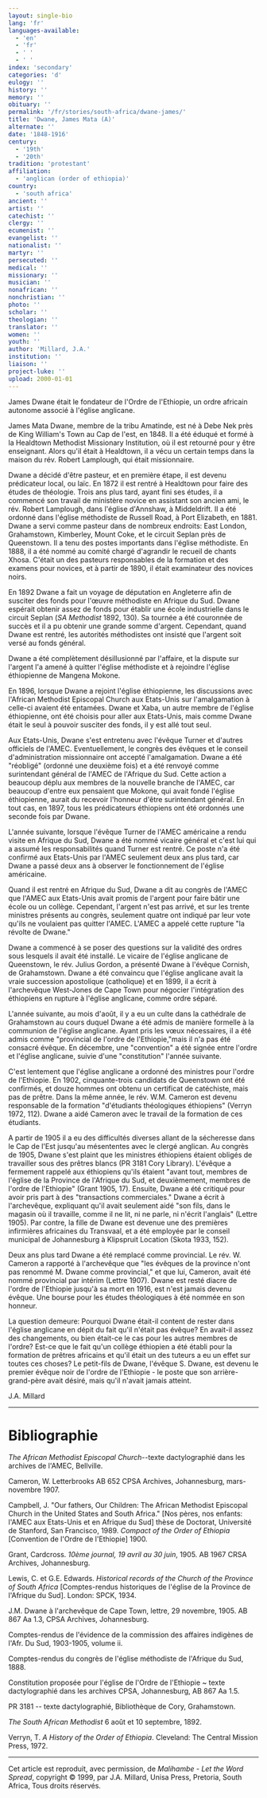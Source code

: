 ```yaml
---
layout: single-bio
lang: 'fr'
languages-available:
  - 'en'
  - 'fr'
  - ' '
  - ' '
index: 'secondary'
categories: 'd'
eulogy: ''
history: ''
memory: ''
obituary: ''
permalink: '/fr/stories/south-africa/dwane-james/'
title: 'Dwane, James Mata (A)'
alternate: ''
date: '1848-1916'
century:
  - '19th'
  - '20th'
tradition: 'protestant'
affiliation:
  - 'anglican (order of ethiopia)'
country:
  - 'south africa'
ancient: ''
artist: ''
catechist: ''
clergy: ''
ecumenist: ''
evangelist: ''
nationalist: ''
martyr: ''
persecuted: ''
medical: ''
missionary: ''
musician: ''
nonafrican: ''
nonchristian: ''
photo: ''
scholar: ''
theologian: ''
translator: ''
women: ''
youth: ''
author: 'Millard, J.A.'
institution: ''
liaison: ''
project-luke: ''
upload: 2000-01-01
---
```



James Dwane était le fondateur de l'Ordre de l'Ethiopie, un ordre africain autonome associé à l'église anglicane.

James Mata Dwane, membre de la tribu Amatinde, est né à Debe Nek près de King William's Town au Cap de l'est, en 1848. Il a été éduqué et formé à la Healdtown Methodist Missionary Institution, où il est retourné pour y être enseignant. Alors qu'il était à Healdtown, il a vécu un certain temps dans la maison du rév. Robert Lamplough, qui était missionnaire.

Dwane a décidé d'être pasteur, et en première étape, il est devenu prédicateur local, ou laïc. En 1872 il est rentré à Healdtown pour faire des études de théologie. Trois ans plus tard, ayant fini ses études, il a commencé son travail de ministère novice en assistant son ancien ami, le rév. Robert Lamplough, dans l'église d'Annshaw, à Middeldrift. Il a été ordonné dans l'église méthodiste de Russell Road, à Port Elizabeth, en 1881. Dwane a servi comme pasteur dans de nombreux endroits: East London, Grahamstown, Kimberley, Mount Coke, et le circuit Seplan près de Queenstown. Il a tenu des postes importants dans l'église méthodiste. En 1888, il a été nommé au comité chargé d'agrandir le recueil de chants Xhosa. C'était un des pasteurs responsables de la formation et des examens pour novices, et à partir de 1890, il était examinateur des novices noirs.

En 1892 Dwane a fait un voyage de députation en Angleterre afin de susciter des fonds pour l'œuvre méthodiste en Afrique du Sud. Dwane espérait obtenir assez de fonds pour établir une école industrielle dans le circuit Seplan (*SA Methodist* 1892, 130). Sa tournée a été couronnée de succès et il a pu obtenir une grande somme d'argent. Cependant, quand Dwane est rentré, les autorités méthodistes ont insisté que l'argent soit versé au fonds général.

Dwane a été complètement désillusionné par l'affaire, et la dispute sur l'argent l'a amené à quitter l'église méthodiste et à rejoindre l'église éthiopienne de Mangena Mokone.

En 1896, lorsque Dwane a rejoint l'église éthiopienne, les discussions avec l'African Methodist Episcopal Church aux Etats-Unis sur l'amalgamation à celle-ci avaient été entamées. Dwane et Xaba, un autre membre de l'église éthiopienne, ont été choisis pour aller aux Etats-Unis, mais comme Dwane était le seul à pouvoir susciter des fonds, il y est allé tout seul.

Aux Etats-Unis, Dwane s'est entretenu avec l'évêque Turner et d'autres officiels de l'AMEC. Eventuellement, le congrès des évêques et le conseil d'administration missionnaire ont accepté l'amalgamation. Dwane a été "réobligé" (ordonné une deuxième fois) et a été renvoyé comme surintendant général de l'AMEC de l'Afrique du Sud. Cette action a beaucoup déplu aux membres de la nouvelle branche de l'AMEC, car beaucoup d'entre eux pensaient que Mokone, qui avait fondé l'église éthiopienne, aurait du recevoir l'honneur d'être surintendant général. En tout cas, en 1897, tous les prédicateurs éthiopiens ont été ordonnés une seconde fois par Dwane.

L'année suivante, lorsque l'évêque Turner de l'AMEC américaine a rendu visite en Afrique du Sud, Dwane a été nommé vicaire général et c'est lui qui a assumé les responsabilités quand Turner est rentré. Ce poste n'a été confirmé aux Etats-Unis par l'AMEC seulement deux ans plus tard, car Dwane a passé deux ans à observer le fonctionnement de l'église américaine.

Quand il est rentré en Afrique du Sud, Dwane a dit au congrès de l'AMEC que l'AMEC aux Etats-Unis avait promis de l'argent pour faire bâtir une école ou un collège. Cependant, l'argent n'est pas arrivé, et sur les trente ministres présents au congrès, seulement quatre ont indiqué par leur vote qu'ils ne voulaient pas quitter l'AMEC. L'AMEC a appelé cette rupture "la révolte de Dwane."

Dwane a commencé à se poser des questions sur la validité des ordres sous lesquels il avait été installé. Le vicaire de l'église anglicane de Queenstown, le rév. Julius Gordon, a présenté Dwane à l'évêque Cornish, de Grahamstown. Dwane a été convaincu que l'église anglicane avait la vraie succession apostolique (catholique) et en 1899, il a écrit à l'archevêque West-Jones de Cape Town pour négocier l'intégration des éthiopiens en rupture à l'église anglicane, comme ordre séparé.

L'année suivante, au mois d'août, il y a eu un culte dans la cathédrale de Grahamstown au cours duquel Dwane a été admis de manière formelle à la communion de l'église anglicane. Ayant pris les vœux nécessaires, il a été admis comme "provincial de l'ordre de l'Ethiopie,"mais il n'a pas été consacré évêque. En décembre, une "convention" a été signée entre l'ordre et l'église anglicane, suivie d'une "constitution" l'année suivante.

C'est lentement que l'église anglicane a ordonné des ministres pour l'ordre de l'Ethiopie. En 1902, cinquante-trois candidats de Queenstown ont été confirmés, et douze hommes ont obtenu un certificat de catéchiste, mais pas de prêtre. Dans la même année, le rév. W.M. Cameron est devenu responsable de la formation "d'étudiants théologiques éthiopiens" (Verryn 1972, 112). Dwane a aidé Cameron avec le travail de la formation de ces étudiants.

A partir de 1905 il a eu des difficultés diverses allant de la sécheresse dans le Cap de l'Est jusqu'au mésententes avec le clergé anglican. Au congrès de 1905, Dwane s'est plaint que les ministres éthiopiens étaient obligés de travailler sous des prêtres blancs (PR 3181 Cory Library). L'évêque a fermement rappelé aux éthiopiens qu'ils étaient "avant tout, membres de l'église de la Province de l'Afrique du Sud, et deuxièmement, membres de l'ordre de l'Ethiopie" (Grant 1905, 17). Ensuite, Dwane a été critiqué pour avoir pris part à des "transactions commerciales." Dwane a écrit à l'archevêque, expliquant qu'il avait seulement aidé "son fils, dans le magasin où il travaille, comme il ne lit, ni ne parle, ni n'écrit l'anglais" (Lettre 1905). Par contre, la fille de Dwane est devenue une des premières infirmières africaines du Transvaal, et a été employée par le conseil municipal de Johannesburg à Klipspruit Location (Skota 1933, 152).

Deux ans plus tard Dwane a été remplacé comme provincial. Le rév. W. Cameron a rapporté à l'archevêque que "les évêques de la province n'ont pas renommé M. Dwane comme provincial," et que lui, Cameron, avait été nommé provincial par intérim (Lettre 1907). Dwane est resté diacre de l'ordre de l'Ethiopie jusqu'à sa mort en 1916, est n'est jamais devenu évêque. Une bourse pour les études théologiques à été nommée en son honneur.

La question demeure: Pourquoi Dwane était-il content de rester dans l'église anglicane en dépit du fait qu'il n'était pas évêque? En avait-il assez des changements, ou bien était-ce le cas pour les autres membres de l'ordre? Est-ce que le fait qu'un collège éthiopien a été établi pour la formation de prêtres africains et qu'il était un des tuteurs a eu un effet sur toutes ces choses? Le petit-fils de Dwane, l'évêque S. Dwane, est devenu le premier évêque noir de l'ordre de l'Ethiopie - le poste que son arrière-grand-père avait désiré, mais qu'il n'avait jamais atteint.

J.A. Millard

---

# Bibliographie

*The African Methodist Episcopal Church*--texte dactylographié dans les archives de l'AMEC, Bellville.

Cameron, W. Letterbrooks AB 652 CPSA Archives, Johannesburg, mars-novembre 1907.

Campbell, J. "Our fathers, Our Children: The African Methodist Episcopal Church in the United States and South Africa." [Nos pères, nos enfants: l'AMEC aux Etats-Unis et en Afrique du Sud] thèse de Doctorat, Université de Stanford, San Francisco, 1989.
*Compact of the Order of Ethiopia* [Convention de l'Ordre de l'Ethiopie] 1900.

Grant, Cardcross. *10ème journal, 19 avril au 30 juin*, 1905. AB 1967 CRSA Archives, Johannesburg.

Lewis, C. et G.E. Edwards. *Historical records of the Church of the Province of South Africa* [Comptes-rendus historiques de l'église de la Province de l'Afrique du Sud]. London: SPCK, 1934.

J.M. Dwane à l'archevêque de Cape Town, lettre, 29 novembre, 1905. AB 867 Aa 1.3, CPSA Archives, Johannesburg.

Comptes-rendus de l'évidence de la commission des affaires indigènes de l'Afr. Du Sud, 1903-1905, volume ii.

Comptes-rendus du congrès de l'église méthodiste de l'Afrique du Sud, 1888.

Constitution proposée pour l'église de l'Ordre de l'Ethiopie ~ texte dactylographié dans les archives CPSA, Johannesburg, AB 867 Aa 1.5.

PR 3181 -- texte dactylographié, Bibliothèque de Cory, Grahamstown.

*The South African Methodist* 6 août et 10 septembre, 1892.

Verryn, T. *A History of the Order of Ethiopia*. Cleveland: The Central Mission Press, 1972.

---

Cet article est reproduit, avec permission, de *Malihambe - Let the Word Spread*, copyright © 1999, par J.A. Millard, Unisa Press, Pretoria, South Africa, Tous droits réservés.